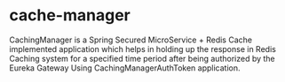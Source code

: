# cache-manager

CachingManager is a Spring Secured MicroService + Redis Cache implemented application which helps in holding up the response in Redis Caching system for a specified time period after being authorized by the Eureka Gateway Using CachingManagerAuthToken application.
